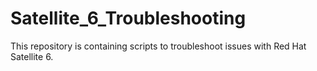 # Satellite_6_Troubleshooting
This repository is containing scripts to troubleshoot issues with Red Hat Satellite 6. 
